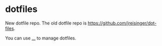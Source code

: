 dotfiles
========

New dotfile repo. The old dotfile repo is https://github.com/jreisinger/dot-files.

You can use [...](https://github.com/ingydotnet/...) to manage dotfiles.

